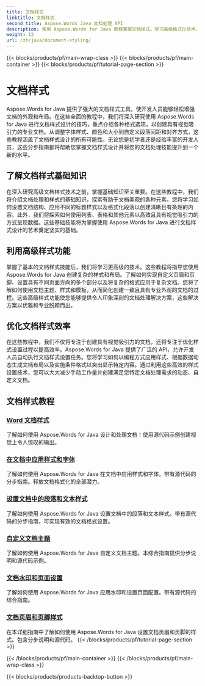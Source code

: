 ```yaml
---
title: 文档样式
linktitle: 文档样式
second_title: Aspose.Words Java 文档处理 API
description: 使用 Aspose.Words for Java 教程掌握文档样式。学习高级格式化技术，制作具有视觉吸引力且高效的文档。
weight: 12
url: /zh/java/document-styling/
---
```


{{< blocks/products/pf/main-wrap-class >}}
{{< blocks/products/pf/main-container >}}
{{< blocks/products/pf/tutorial-page-section >}}

# 文档样式


Aspose.Words for Java 提供了强大的文档样式工具，使开发人员能够轻松增强文档的外观和布局。在这些全面的教程中，我们将深入研究使用 Aspose.Words for Java 进行文档样式设计的技巧，重点介绍各种格式选项，以创建具有视觉吸引力的专业文档。从调整字体样式、颜色和大小到自定义段落间距和对齐方式，这些教程涵盖了文档样式设计的所有可能性。无论您是初学者还是经验丰富的开发人员，这些分步指南都将帮助您掌握文档样式设计并将您的文档处理技能提升到一个新的水平。

## 了解文档样式基础知识

在深入研究高级文档样式技术之前，掌握基础知识至关重要。在这些教程中，我们将介绍文档处理和样式的基础知识，探索有助于文档美观的各种元素。您将学习如何设置文档结构、应用不同的标题样式以及格式化段落以创建清晰且有条理的内容。此外，我们将探索如何使用列表、表格和其他元素以高效且具有视觉吸引力的方式呈现数据。这些基础技能将为掌握使用 Aspose.Words for Java 进行文档样式设计的艺术奠定坚实的基础。

## 利用高级样式功能

掌握了基本的文档样式技能后，我们将学习更高级的技术。这些教程将指导您使用 Aspose.Words for Java 创建复杂的样式和布局。了解如何实现自定义页眉和页脚、设置具有不同页面方向的多个部分以及将复杂的格式应用于复杂文档。您将了解如何使用文档主题、样式和模板，从而简化创建一致且具有专业外观的文档的过程。这些高级样式功能使您能够提供令人印象深刻的文档处理解决方案，这些解决方案以优雅和专业脱颖而出。

## 优化文档样式效率

在这些教程中，我们不仅将专注于创建具有视觉吸引力的文档，还将专注于优化样式设置过程以提高效率。Aspose.Words for Java 提供了广泛的 API，允许开发人员自动执行文档样式设置任务。您将学习如何以编程方式应用样式、根据数据动态生成文档布局以及实施条件格式以突出显示特定内容。通过利用这些高效的样式设置技术，您可以大大减少手动工作量并创建满足您特定文档处理需求的动态、自定义文档。

## 文档样式教程
### [Word 文档样式](./word-document-styling/)
了解如何使用 Aspose.Words for Java 设计和处理文档！使用源代码示例创建视觉上令人惊叹的输出。 
### [在文档中应用样式和字体](./applying-styles-fonts/)
了解如何使用 Aspose.Words for Java 在文档中应用样式和字体。带有源代码的分步指南。释放文档格式化的全部潜力。
### [设置文档中的段落和文本样式](./styling-paragraphs-text/)
了解如何使用 Aspose.Words for Java 设置文档中的段落和文本样式。带有源代码的分步指南，可实现有效的文档格式设置。
### [自定义文档主题](./customizing-document-themes/)
了解如何使用 Aspose.Words for Java 自定义文档主题。本综合指南提供分步说明和源代码示例。
### [文档水印和页面设置](./document-watermarking-page-setup/)
了解如何使用 Aspose.Words for Java 应用水印和设置页面配置。带有源代码的综合指南。
### [文档页眉和页脚样式](./document-header-footer-styling/)
在本详细指南中了解如何使用 Aspose.Words for Java 设置文档页眉和页脚的样式。包含分步说明和源代码。
{{< /blocks/products/pf/tutorial-page-section >}}

{{< /blocks/products/pf/main-container >}}
{{< /blocks/products/pf/main-wrap-class >}}

{{< blocks/products/products-backtop-button >}}
